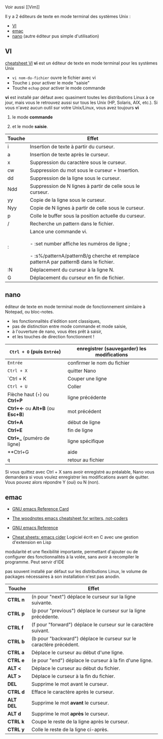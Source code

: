Voir aussi [[Vim]]

Il y a 2 éditeurs de texte en mode terminal  des systèmes Unix :
- [VI](#VI) 
- [emac](#emac)
- [nano](#nano) (autre éditeur pus simple d'utilisation)

## VI

[cheatsheet VI](https://www.atmos.albany.edu/daes/atmclasses/atm350/vi_cheat_sheet.pdf)
**vi** est un éditeur de texte en mode terminal pour les systèmes Unix

- `vi nom-du-fichier`  ouvre le fichier avec vi
- Touche `i` pour activer le mode "saisie"
- Touche `echap` pour activer le mode commande


**vi** est installé par défaut avec quasiment toutes les distributions Linux à ce jour, mais vous le retrouvez aussi sur tous les Unix (HP, Solaris, AIX, etc.). Si vous n'avez aucun outil sur votre Unix/Linux, vous avez toujours **vi**


1. le mode **commande**
    
2. et le mode **saisie**.


| **Touche** | **Effet**                                                                                                                                                                  |
| ---------- | -------------------------------------------------------------------------------------------------------------------------------------------------------------------------- |
| i          | Insertion de texte à partir du curseur.                                                                                                                                    |
| a          | Insertion de texte après le curseur.                                                                                                                                       |
| x          | Suppression du caractère sous le curseur.                                                                                                                                  |
| cw         | Suppression du mot sous le curseur + Insertion.                                                                                                                            |
| dd         | Suppression de la ligne sous le curseur.                                                                                                                                   |
| Ndd        | Suppression de N lignes à partir de celle sous le curseur.                                                                                                                 |
| yy         | Copie de la ligne sous le curseur.                                                                                                                                         |
| Nyy        | Copie de N lignes à partir de celle sous le curseur.                                                                                                                       |
| p          | Colle le buffer sous la position actuelle du curseur.                                                                                                                      |
| /          | Recherche un pattern dans le fichier.                                                                                                                                      |
| :          | Lance une commande vi.<br><br>- :set number affiche les numéros de ligne ;<br>    <br>- :s%/patternA/patternB/g cherche et remplace patternA par patternB dans le fichier. |
| :N         | Déplacement du curseur à la ligne N.                                                                                                                                       |
| G          | Déplacement du curseur en fin de fichier.                                                                                                                                  |
## nano

éditeur de texte en mode terminal
mode de fonctionnement similaire à Notepad, ou bloc-notes.

- les fonctionnalités d'édition sont classiques,
- pas de distinction entre mode commande et mode saisie,
- à l'ouverture de nano, vous êtes prêt à saisir,
- et les touches de direction fonctionnent !

| `Ctrl + O` (puis `Entrée`)             | enregistrer (sauvegarder) les modifications |
| -------------------------------------- | ------------------------------------------- |
| `Entrée`                               | confirmer le nom du fichier                 |
| `Ctrl + X`                             | quitter Nano                                |
| `Ctrl + K                              | Couper une ligne                            |
| `Ctrl + U`                             | Coller                                      |
| Flèche haut (`↑`) ou **Ctrl+P**        | ligne précédente                            |
| **Ctrl+←** ou **Alt+B** (ou **Esc+B**) | mot précédent                               |
| **Ctrl+A**                             | début de ligne                              |
| **Ctrl+E**                             | fin de ligne                                |
| **Ctrl+_** (puméro de ligne)           | ligne spécifique                            |
| **Ctrl+G                               | aide                                        |
| ``q``                                  | retour au fichier                           |

Si vous quittez avec Ctrl + X sans avoir enregistré au préalable, Nano vous demandera si vous voulez enregistrer les modifications avant de quitter. Vous pouvez alors répondre Y (oui) ou N (non).



## emac
- [GNU emacs Reference Card](https://studylib.net/doc/8133095/gnu-emacs-reference-card)
- [The woodnotes emacs cheatsheet for writers, not-coders](https://studylib.net/doc/13336392/the-woodnotes-emacs-cheatsheet-for-writers--not-coders)

- [GNU emacs Reference](https://www.gnu.org/graphics/gnuemacsref.png) 
- [Cheat sheets: emacs cider](https://www.cheatography.com/bilus/cheat-sheets/emacs-cider/)
Logiciel écrit en C avec une gestion d'extension en Lisp

modularité et une flexibilité importante, permettant d'ajouter ou de configurer des fonctionnalités à la volée, sans avoir à recompiler le programme. Peut servir d'IDE

pas souvent installé par défaut sur les distributions Linux, le volume de packages nécessaires à son installation n'est pas anodin.


| **Touche**  | **Effet**                                                          |
| ----------- | ------------------------------------------------------------------ |
| **CTRL n**  | (n pour "next") déplace le curseur sur la ligne suivante.          |
| **CTRL p**  | (p pour "previous") déplace le curseur sur la ligne précédente.    |
| **CTRL f**  | (f pour "forward") déplace le curseur sur le caractère suivant.    |
| **CTRL b**  | (b pour "backward") déplace le curseur sur le caractère précédent. |
| **CTRL a**  | Déplace le curseur au début d'une ligne.                           |
| **CTRL e**  | (e pour "end") déplace le curseur à la fin d'une ligne.            |
| **ALT <**   | Déplace le curseur au début du fichier.                            |
| **ALT >**   | Déplace le curseur à la fin du fichier.                            |
| **DEL**     | Supprime le mot avant le curseur.                                  |
| **CTRL d**  | Efface le caractère après le curseur.                              |
| **ALT DEL** | Supprime le mot **avant** le curseur.                              |
| **ALT d**   | Supprime le mot **après** le curseur.                              |
| **CTRL k**  | Coupe le reste de la ligne après le curseur.                       |
| **CTRL y**  | Colle le reste de la ligne ci-après.                               |


